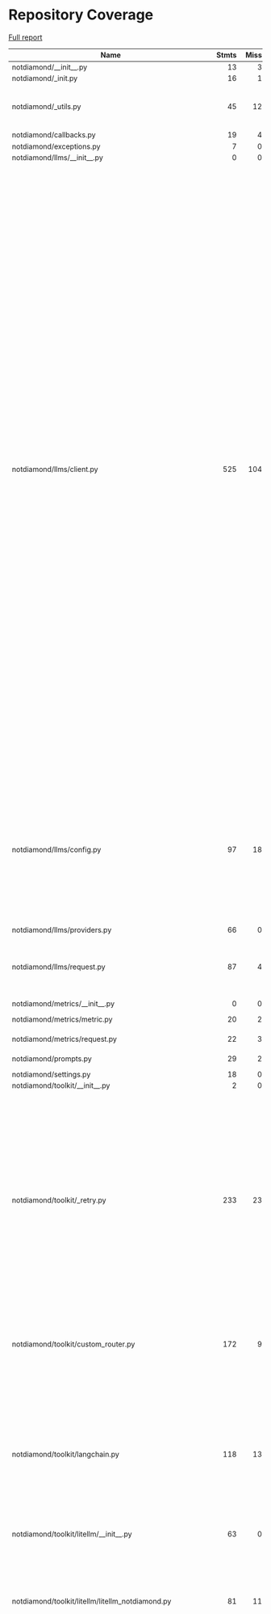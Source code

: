 # Repository Coverage

[Full report](https://htmlpreview.github.io/?https://github.com/Not-Diamond/notdiamond-python/blob/python-coverage-comment-action-data/htmlcov/index.html)

| Name                                                         |    Stmts |     Miss |   Branch |   BrPart |   Cover |   Missing |
|------------------------------------------------------------- | -------: | -------: | -------: | -------: | ------: | --------: |
| notdiamond/\_\_init\_\_.py                                   |       13 |        3 |        2 |        1 |     73% |     15-17 |
| notdiamond/\_init.py                                         |       16 |        1 |        8 |        1 |     92% |       111 |
| notdiamond/\_utils.py                                        |       45 |       12 |       16 |        3 |     69% |29-30, 48-49, 62-63, 70, 75-85 |
| notdiamond/callbacks.py                                      |       19 |        4 |        0 |        0 |     79% |     16-22 |
| notdiamond/exceptions.py                                     |        7 |        0 |        0 |        0 |    100% |           |
| notdiamond/llms/\_\_init\_\_.py                              |        0 |        0 |        0 |        0 |    100% |           |
| notdiamond/llms/client.py                                    |      525 |      104 |      206 |       26 |     79% |131, 223->226, 311->314, 389, 392-395, 405, 442->441, 452-453, 495->500, 501, 530-537, 619-621, 625, 645-647, 777-793, 880->883, 945-996, 1064-1065, 1083->1086, 1104-1108, 1111, 1148-1201, 1261-1262, 1303, 1381-1382, 1423, 1442->exit, 1459-1464, 1506-1511, 1574-1579, 1619->1621, 1645-1667, 1678, 1694, 1701, 1704, 1717, 1725, 1731, 1737, 1750, 1753, 1756, 1761, 1764, 1792-1797 |
| notdiamond/llms/config.py                                    |       97 |       18 |       24 |        7 |     78% |108, 148, 155, 187-189, 207, 211, 264, 287, 290, 293-297, 300, 303-305, 323, 327 |
| notdiamond/llms/providers.py                                 |       66 |        0 |        0 |        0 |    100% |           |
| notdiamond/llms/request.py                                   |       87 |        4 |       22 |        3 |     94% |183->199, 261->281, 327-331, 352 |
| notdiamond/metrics/\_\_init\_\_.py                           |        0 |        0 |        0 |        0 |    100% |           |
| notdiamond/metrics/metric.py                                 |       20 |        2 |        4 |        2 |     83% |15, 25->27, 29 |
| notdiamond/metrics/request.py                                |       22 |        3 |        2 |        1 |     83% | 36-37, 45 |
| notdiamond/prompts.py                                        |       29 |        2 |       12 |        2 |     90% |23-24, 27->29 |
| notdiamond/settings.py                                       |       18 |        0 |        0 |        0 |    100% |           |
| notdiamond/toolkit/\_\_init\_\_.py                           |        2 |        0 |        0 |        0 |    100% |           |
| notdiamond/toolkit/\_retry.py                                |      233 |       23 |       60 |       10 |     87% |72, 159->164, 174->exit, 183, 194, 207, 234-238, 250->exit, 272->exit, 300, 303-309, 357, 399, 417, 468, 477-478, 510-513 |
| notdiamond/toolkit/custom\_router.py                         |      172 |        9 |       52 |        6 |     92% |37->39, 76, 247, 300, 347->323, 356-363 |
| notdiamond/toolkit/langchain.py                              |      118 |       13 |       30 |        8 |     86% |63, 71->82, 86-87, 116, 123, 131, 139, 147, 155, 189->191, 235, 250->exit, 281, 313, 319 |
| notdiamond/toolkit/litellm/\_\_init\_\_.py                   |       63 |        0 |        0 |        0 |    100% |           |
| notdiamond/toolkit/litellm/litellm\_notdiamond.py            |       81 |       11 |       30 |        6 |     81% |114-120, 143-146, 170, 199->201, 201->203, 203->205, 227->226, 276 |
| notdiamond/toolkit/litellm/main.py                           |      785 |      600 |      452 |       54 |     20% |102, 105, 110, 113, 120, 125, 128, 137-148, 174-181, 188-190, 193, 196, 208-209, 212-213, 216-217, 219-220, 223-224, 227-228, 231-234, 237-238, 241-242, 245-248, 255-256, 259-272, 281-282, 284-285, 292-297, 302->312, 313, 321, 327-519, 642->646, 697-699, 703, 709-715, 905, 911, 913-918, 920, 928, 930-931, 943->954, 959, 960->964, 968, 985-986, 1009-1023, 1030, 1035->1038, 1071-1074, 1112, 1128-1197, 1249-3062 |
| notdiamond/toolkit/openai.py                                 |       64 |        4 |        8 |        2 |     92% |56, 59, 62, 91->94, 95 |
| notdiamond/toolkit/rag/\_\_init\_\_.py                       |        0 |        0 |        0 |        0 |    100% |           |
| notdiamond/toolkit/rag/document\_loaders.py                  |        1 |        0 |        0 |        0 |    100% |           |
| notdiamond/toolkit/rag/evaluation.py                         |       87 |       16 |       16 |        0 |     79% |     50-80 |
| notdiamond/toolkit/rag/evaluation\_dataset.py                |       35 |       10 |        6 |        2 |     66% |51, 55, 62-65, 68, 71-72, 81, 87 |
| notdiamond/toolkit/rag/llms.py                               |       29 |        7 |       12 |        1 |     66% |     54-68 |
| notdiamond/toolkit/rag/metrics.py                            |        3 |        0 |        0 |        0 |    100% |           |
| notdiamond/toolkit/rag/testset.py                            |       50 |        5 |       18 |        7 |     82% |135, 158, 164, 170->193, 175, 179, 195->194 |
| notdiamond/toolkit/rag/workflow.py                           |       96 |       11 |       30 |        6 |     87% |104, 117, 123, 135, 143, 155, 162, 186, 232, 235, 238 |
| notdiamond/types.py                                          |       28 |        0 |        4 |        0 |    100% |           |
| tests/conftest.py                                            |      109 |       12 |       22 |        2 |     89% |55, 73, 170-185, 195, 211-212, 218-219 |
| tests/helpers.py                                             |       22 |        0 |        8 |        2 |     93% |4->11, 17->24 |
| tests/test\_components/test\_llms/test\_callbacks.py         |       19 |        0 |        0 |        0 |    100% |           |
| tests/test\_components/test\_llms/test\_embedding\_config.py |       20 |        0 |        0 |        0 |    100% |           |
| tests/test\_components/test\_llms/test\_llm.py               |      501 |       21 |       68 |        4 |     95% |28-32, 237-252, 287, 325, 364, 408, 425->432, 451, 572->578, 726->exit, 748->exit, 983-1002 |
| tests/test\_components/test\_llms/test\_llm\_request.py      |       59 |        0 |        0 |        0 |    100% |           |
| tests/test\_components/test\_llms/test\_provider.py          |       31 |        0 |        0 |        0 |    100% |           |
| tests/test\_documentation/test\_fallback\_and\_custom.py     |       30 |        3 |        4 |        2 |     85% |73->exit, 74->exit, 86-88 |
| tests/test\_documentation/test\_function\_calling.py         |       37 |        1 |        2 |        0 |     97% |        15 |
| tests/test\_documentation/test\_getting\_started.py          |       37 |        0 |        0 |        0 |    100% |           |
| tests/test\_documentation/test\_langchain.py                 |        8 |        0 |        2 |        0 |    100% |           |
| tests/test\_documentation/test\_openrouter.py                |       16 |        0 |        0 |        0 |    100% |           |
| tests/test\_documentation/test\_personalization.py           |       12 |        0 |        0 |        0 |    100% |           |
| tests/test\_documentation/test\_structured\_output.py        |       46 |       19 |        4 |        0 |     58% |48-58, 64-71 |
| tests/test\_init.py                                          |      128 |        0 |        0 |        0 |    100% |           |
| tests/test\_llm\_calls/test\_anthropic.py                    |      120 |        0 |        0 |        0 |    100% |           |
| tests/test\_llm\_calls/test\_cohere.py                       |       38 |        0 |        0 |        0 |    100% |           |
| tests/test\_llm\_calls/test\_google.py                       |      167 |      138 |        0 |        0 |     17% |13-25, 28-40, 43-54, 57-68, 71-83, 86-98, 101-115, 120-134, 137-150, 155-168, 171-185, 188-202, 207-221, 224-237, 242-255, 258-272, 277-291, 296-310, 313-326, 331-344, 347-361 |
| tests/test\_llm\_calls/test\_mistral.py                      |      166 |        0 |        0 |        0 |    100% |           |
| tests/test\_llm\_calls/test\_openai.py                       |       45 |        0 |        6 |        0 |    100% |           |
| tests/test\_llm\_calls/test\_openai\_o1.py                   |       12 |        0 |        0 |        0 |    100% |           |
| tests/test\_llm\_calls/test\_perplexity.py                   |       14 |        0 |        0 |        0 |    100% |           |
| tests/test\_llm\_calls/test\_replicate.py                    |       43 |       30 |        0 |        0 |     30% |13-24, 27-38, 41-54, 57-70, 73-86 |
| tests/test\_llm\_calls/test\_togetherai.py                   |       72 |       12 |        0 |        0 |     83% |43-56, 60-73 |
| tests/test\_toolkit/langchain/test\_integration.py           |       54 |        0 |        0 |        0 |    100% |           |
| tests/test\_toolkit/langchain/test\_unit.py                  |      130 |        1 |        8 |        2 |     98% |142, 200->202 |
| tests/test\_toolkit/rag/conftest.py                          |       47 |        0 |        0 |        0 |    100% |           |
| tests/test\_toolkit/rag/test\_data\_gen.py                   |       43 |        0 |        0 |        0 |    100% |           |
| tests/test\_toolkit/rag/test\_evaluation.py                  |       24 |        0 |        0 |        0 |    100% |           |
| tests/test\_toolkit/rag/test\_example\_workflow.py           |       53 |        1 |        2 |        0 |     98% |        53 |
| tests/test\_toolkit/rag/test\_workflow.py                    |       28 |        2 |        0 |        0 |     93% |    14, 40 |
| tests/test\_toolkit/test\_custom\_router.py                  |      139 |        0 |        8 |        0 |    100% |           |
| tests/test\_toolkit/test\_litellm.py                         |       61 |       10 |        6 |        0 |     85% |113-114, 133-134, 170-171, 189-190, 216-217 |
| tests/test\_toolkit/test\_openai\_client.py                  |       83 |        0 |       12 |        4 |     96% |104->108, 105->104, 210->214, 211->210 |
| tests/test\_toolkit/test\_retry.py                           |      312 |        0 |        0 |        0 |    100% |           |
| tests/test\_types.py                                         |       16 |        0 |        0 |        0 |    100% |           |
|                                                    **TOTAL** | **5553** | **1112** | **1166** |  **164** | **75%** |           |


## Setup coverage badge

Below are examples of the badges you can use in your main branch `README` file.

### Direct image

[![Coverage badge](https://raw.githubusercontent.com/Not-Diamond/notdiamond-python/python-coverage-comment-action-data/badge.svg)](https://htmlpreview.github.io/?https://github.com/Not-Diamond/notdiamond-python/blob/python-coverage-comment-action-data/htmlcov/index.html)

This is the one to use if your repository is private or if you don't want to customize anything.

### [Shields.io](https://shields.io) Json Endpoint

[![Coverage badge](https://img.shields.io/endpoint?url=https://raw.githubusercontent.com/Not-Diamond/notdiamond-python/python-coverage-comment-action-data/endpoint.json)](https://htmlpreview.github.io/?https://github.com/Not-Diamond/notdiamond-python/blob/python-coverage-comment-action-data/htmlcov/index.html)

Using this one will allow you to [customize](https://shields.io/endpoint) the look of your badge.
It won't work with private repositories. It won't be refreshed more than once per five minutes.

### [Shields.io](https://shields.io) Dynamic Badge

[![Coverage badge](https://img.shields.io/badge/dynamic/json?color=brightgreen&label=coverage&query=%24.message&url=https%3A%2F%2Fraw.githubusercontent.com%2FNot-Diamond%2Fnotdiamond-python%2Fpython-coverage-comment-action-data%2Fendpoint.json)](https://htmlpreview.github.io/?https://github.com/Not-Diamond/notdiamond-python/blob/python-coverage-comment-action-data/htmlcov/index.html)

This one will always be the same color. It won't work for private repos. I'm not even sure why we included it.

## What is that?

This branch is part of the
[python-coverage-comment-action](https://github.com/marketplace/actions/python-coverage-comment)
GitHub Action. All the files in this branch are automatically generated and may be
overwritten at any moment.